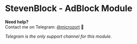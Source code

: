 # StevenBlock - AdBlock Module

**Need help?**  
Contact me on Telegram: [@microzort](https://t.me/microzort) 💬

*Telegram is the only support channel for this module.*
